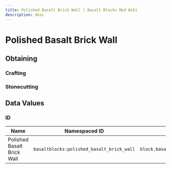```yaml
---
title: Polished Basalt Brick Wall | Basalt Blocks Mod Wiki
description: desc
---
```


# Polished Basalt Brick Wall

<InvSlot id="basaltblocks:polished_basalt_brick_wall" />

## Obtaining

### Crafting

<ShapedRecipe
a2="basaltblocks:polished_basalt_bricks" b2="basaltblocks:polished_basalt_bricks" c2="basaltblocks:polished_basalt_bricks"
a3="basaltblocks:polished_basalt_bricks" b3="basaltblocks:polished_basalt_bricks" c3="basaltblocks:polished_basalt_bricks"
output="basaltblocks:polished_basalt_brick_wall"
:count="6"/>

### Stonecutting

<StonecutterRecipe
input="basaltblocks:polished_basalt_bricks"
output="basaltblocks:polished_basalt_brick_wall"
:count="1"/>

## Data Values

### ID

| Name                       | Namespaced ID                             | Translation Key                                 |
| -------------------------- | ----------------------------------------- | ----------------------------------------------- |
| Polished Basalt Brick Wall | `basaltblocks:polished_basalt_brick_wall` | `block.basaltblocks.polished_basalt_brick_wall` |
